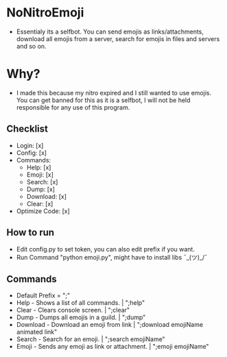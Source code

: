 # NoNitroEmoji
- Essentialy its a selfbot. You can send emojis as links/attachments, download all emojis from a server, search for emojis in files and servers and so on.

# Why?
- I made this because my nitro expired and I still wanted to use emojis. You can get banned for this as it is a selfbot, I will not be held responsible for any use of this program.

## Checklist
- Login: [x]
- Config: [x]
- Commands:
    - Help: [x]
    - Emoji: [x]
    - Search: [x]
    - Dump: [x]
    - Download: [x]
    - Clear: [x]
- Optimize Code: [x]

## How to run
- Edit config.py to set token, you can also edit prefix if you want.
- Run Command "python emoji.py", might have to install libs ¯\_(ツ)_/¯

## Commands
- Default Prefix = ";"
- Help - Shows a list of all commands. | ";help"
- Clear - Clears console screen. | ";clear"
- Dump - Dumps all emojis in a guild. | ";dump"
- Download - Download an emoji from link | ";download emojiName animated link"
- Search - Search for an emoji. | ";search emojiName"
- Emoji - Sends any emoji as link or attachment. | ";emoji emojiName"
